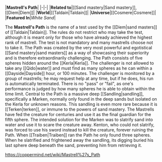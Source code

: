 |**Mastrell's Path**|
|-|-|
|**Related to**|[[Sand mastery\|Sand mastery]], [[Diem\|Diem]]|
|**World**|[[Taldain\|Taldain]]|
|**Universe**|[[Cosmere\|Cosmere]]|
|**Featured In**|*White Sand*|

The **Mastrell's Path** is the name of a test used by the [[Diem\|sand masters]] of [[Taldain\|Taldain]]. The rules do not restrict who may take the test, although it is meant only for those who have already achieved the highest rank of mastrell. The test is not mandatory and many mastrells choose not to take it. The Path was created by the very most powerful and egotistical [[Sand mastery\|sand masters]] as a way of showcasing their superiority and is therefore extraordinarily challenging.
The Path consists of five spheres hidden around the [[Kerla\|Kerla]]. The challenger is not allowed to take any [[Qido\|water]] and must find as many spheres as he can within a [[Dayside\|Dayside]] hour, or 100 minutes. The challenger is monitored by a group of mastrells; he may request help at any time, but if he does, his run is automatically terminated. There is no "pass" or "fail", as one's performance is judged by how many spheres he is able to obtain within the time limit.
Central to the Path is a massive deep [[Sandling\|sandling]], specifically a Marken, normally only found in the deep sands but isolated on the Kerla for unknown reasons. This sandling is even more rare because it is [[Terken\|terken]], or immune to the powers of sand mastery. The Mastrells have fed the creature for centuries and use it as the final guardian for the fifth sphere.
The intended solution for the Marken was to slatrify sand into water and use it to scare the creature away. Kenton, who could not slatrify, was forced to use his sword instead to kill the creature, forever ruining the Path.
When [[Traiben\|Traiben]] ran the Path he only found three spheres. When he slatrified and frightened away the sandling, its digging buried his last sphere deep beneath the sand, preventing him from retrieving it.



https://coppermind.net/wiki/Mastrell%27s_Path